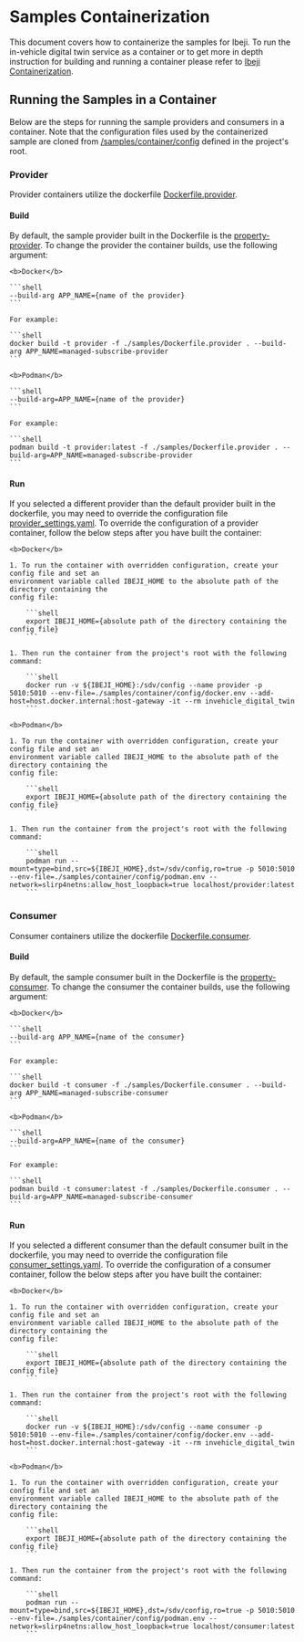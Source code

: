 # Samples Containerization

This document covers how to containerize the samples for Ibeji. To run the in-vehicle digital twin
service as a container or to get more in depth instruction for building and running a container
please refer to [Ibeji Containerization](../../container/README.md).

## Running the Samples in a Container

Below are the steps for running the sample providers and consumers in a container. Note that the
configuration files used by the containerized sample are cloned from
[/samples/container/config](./config/) defined in the project's root.

### Provider

Provider containers utilize the dockerfile [Dockerfile.provider](../Dockerfile.provider).

#### Build

By default, the sample provider built in the Dockerfile is the
[property-provider](../property/provider/). To change the provider the container builds, use
the following argument:

    <b>Docker</b>

    ```shell
    --build-arg APP_NAME={name of the provider}
    ```

    For example:

    ```shell
    docker build -t provider -f ./samples/Dockerfile.provider . --build-arg APP_NAME=managed-subscribe-provider
    ```

    <b>Podman</b>

    ```shell
    --build-arg=APP_NAME={name of the provider}
    ```

    For example:

    ```shell
    podman build -t provider:latest -f ./samples/Dockerfile.provider . --build-arg=APP_NAME=managed-subscribe-provider
    ```

#### Run

If you selected a different provider than the default provider built in the dockerfile, you may
need to override the configuration file [provider_settings.yaml](./config/provider/provider_settings.yaml).
To override the configuration of a provider container, follow the below steps after you have built
the container:

    <b>Docker</b>

    1. To run the container with overridden configuration, create your config file and set an
    environment variable called IBEJI_HOME to the absolute path of the directory containing the
    config file:

        ```shell
        export IBEJI_HOME={absolute path of the directory containing the config file}
        ```

    1. Then run the container from the project's root with the following command:

        ```shell
        docker run -v ${IBEJI_HOME}:/sdv/config --name provider -p 5010:5010 --env-file=./samples/container/config/docker.env --add-host=host.docker.internal:host-gateway -it --rm invehicle_digital_twin
        ```

    <b>Podman</b>

    1. To run the container with overridden configuration, create your config file and set an
    environment variable called IBEJI_HOME to the absolute path of the directory containing the
    config file:

        ```shell
        export IBEJI_HOME={absolute path of the directory containing the config file}
        ```

    1. Then run the container from the project's root with the following command:

        ```shell
        podman run --mount=type=bind,src=${IBEJI_HOME},dst=/sdv/config,ro=true -p 5010:5010 --env-file=./samples/container/config/podman.env --network=slirp4netns:allow_host_loopback=true localhost/provider:latest
        ```

### Consumer

Consumer containers utilize the dockerfile [Dockerfile.consumer](../Dockerfile.consumer).

#### Build

By default, the sample consumer built in the Dockerfile is the
[property-consumer](../property/consumer/). To change the consumer the container builds, use
the following argument:

    <b>Docker</b>

    ```shell
    --build-arg APP_NAME={name of the consumer}
    ```

    For example:

    ```shell
    docker build -t consumer -f ./samples/Dockerfile.consumer . --build-arg APP_NAME=managed-subscribe-consumer
    ```

    <b>Podman</b>

    ```shell
    --build-arg=APP_NAME={name of the consumer}
    ```

    For example:

    ```shell
    podman build -t consumer:latest -f ./samples/Dockerfile.consumer . --build-arg=APP_NAME=managed-subscribe-consumer
    ```

#### Run

If you selected a different consumer than the default consumer built in the dockerfile, you may
need to override the configuration file [consumer_settings.yaml](./config/consumer/consumer_settings.yaml).
To override the configuration of a consumer container, follow the below steps after you have built
the container:

    <b>Docker</b>

    1. To run the container with overridden configuration, create your config file and set an
    environment variable called IBEJI_HOME to the absolute path of the directory containing the
    config file:

        ```shell
        export IBEJI_HOME={absolute path of the directory containing the config file}
        ```

    1. Then run the container from the project's root with the following command:

        ```shell
        docker run -v ${IBEJI_HOME}:/sdv/config --name consumer -p 5010:5010 --env-file=./samples/container/config/docker.env --add-host=host.docker.internal:host-gateway -it --rm invehicle_digital_twin
        ```

    <b>Podman</b>

    1. To run the container with overridden configuration, create your config file and set an
    environment variable called IBEJI_HOME to the absolute path of the directory containing the
    config file:

        ```shell
        export IBEJI_HOME={absolute path of the directory containing the config file}
        ```

    1. Then run the container from the project's root with the following command:

        ```shell
        podman run --mount=type=bind,src=${IBEJI_HOME},dst=/sdv/config,ro=true -p 5010:5010 --env-file=./samples/container/config/podman.env --network=slirp4netns:allow_host_loopback=true localhost/consumer:latest
        ```
